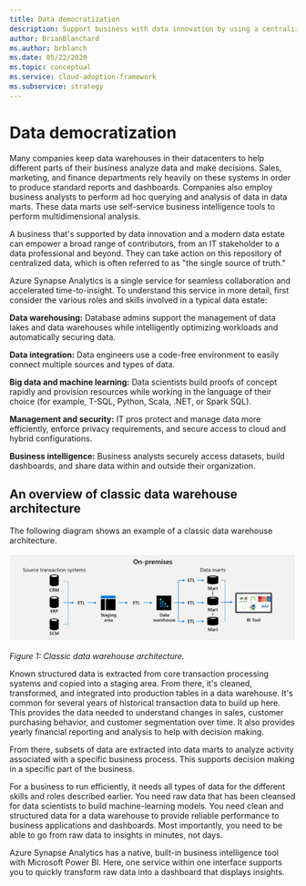 ```yaml
---
title: Data democratization
description: Support business with data innovation by using a centralized data repository.
author: BrianBlanchard
ms.author: brblanch
ms.date: 05/22/2020
ms.topic: conceptual
ms.service: cloud-adoption-framework
ms.subservice: strategy
---
```


# Data democratization

Many companies keep data warehouses in their datacenters to help different parts of their business analyze data and make decisions. Sales, marketing, and finance departments rely heavily on these systems in order to produce standard reports and dashboards. Companies also employ business analysts to perform ad hoc querying and analysis of data in data marts. These data marts use self-service business intelligence tools to perform multidimensional analysis.

A business that's supported by data innovation and a modern data estate can empower a broad range of contributors, from an IT stakeholder to a data professional and beyond. They can take action on this repository of centralized data, which is often referred to as "the single source of truth."

Azure Synapse Analytics is a single service for seamless collaboration and accelerated time-to-insight. To understand this service in more detail, first consider the various roles and skills involved in a typical data estate:

**Data warehousing:** Database admins support the management of data lakes and data warehouses while intelligently optimizing workloads and automatically securing data.

**Data integration:** Data engineers use a code-free environment to easily connect multiple sources and types of data.

**Big data and machine learning:** Data scientists build proofs of concept rapidly and provision resources while working in the language of their choice (for example, T-SQL, Python, Scala, .NET, or Spark SQL).

**Management and security:** IT pros protect and manage data more efficiently, enforce privacy requirements, and secure access to cloud and hybrid configurations.

**Business intelligence:** Business analysts securely access datasets, build dashboards, and share data within and outside their organization.

## An overview of classic data warehouse architecture

The following diagram shows an example of a classic data warehouse architecture.

![Diagram of the classic data warehouse.](../../_images/analytics/the-classic-data-warehouse.png)

_Figure 1: Classic data warehouse architecture._

Known structured data is extracted from core transaction processing systems and copied into a staging area. From there, it's cleaned, transformed, and integrated into production tables in a data warehouse. It's common for several years of historical transaction data to build up here. This provides the data needed to understand changes in sales, customer purchasing behavior, and customer segmentation over time. It also provides yearly financial reporting and analysis to help with decision making.

From there, subsets of data are extracted into data marts to analyze activity associated with a specific business process. This supports decision making in a specific part of the business.

For a business to run efficiently, it needs all types of data for the different skills and roles described earlier. You need raw data that has been cleansed for data scientists to build machine-learning models. You need clean and structured data for a data warehouse to provide reliable performance to business applications and dashboards. Most importantly, you need to be able to go from raw data to insights in minutes, not days.

Azure Synapse Analytics has a native, built-in business intelligence tool with Microsoft Power BI. Here, one service within one interface supports you to quickly transform raw data into a dashboard that displays insights.
